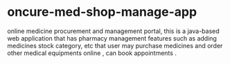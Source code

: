 # oncure-med-shop-manage-app
online medicine procurement and management portal, this is a java-based web application that has pharmacy management features such as adding medicines stock category, etc
that user may purchase medicines and order other medical equipments online , can book appointments .

